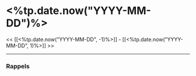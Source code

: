 

# <%tp.date.now("YYYY-MM-DD")%>

<< [[<%tp.date.now("YYYY-MM-DD", -1)%>]] - [[<%tp.date.now("YYYY-MM-DD", 1)%>]] >>

---

### Rappels

